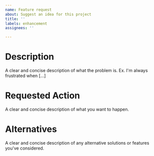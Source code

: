 ```yaml
---
name: Feature request
about: Suggest an idea for this project
title: ''
labels: enhancement
assignees: ''

---
```


# Description
A clear and concise description of what the problem is. Ex. I'm always frustrated when [...]

# Requested Action
A clear and concise description of what you want to happen.

# Alternatives
A clear and concise description of any alternative solutions or features you've considered.
